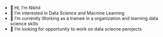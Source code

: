 - 👋 Hi, I’m Nikhil
- 👀 I’m interested in Data Science and Macnine Learning
- 🌱 I’m currently Working as a trainee in a organization and learning data science skills 
- 💞️ I’m looking for opportunity to work on data sciecne perojects 

<!---
nikhil3164095/nikhil3164095 is a ✨ special ✨ repository because its `README.md` (this file) appears on your GitHub profile.
You can click the Preview link to take a look at your changes.
--->
